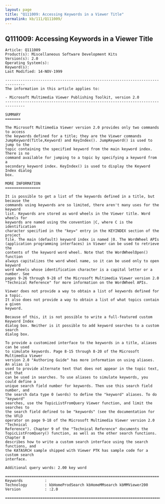```yaml
---
layout: page
title: "Q111009: Accessing Keywords in a Viewer Title"
permalink: kb/111/Q111009/
---
```


## Q111009: Accessing Keywords in a Viewer Title

	Article: Q111009
	Product(s): Miscellaneous Software Development Kits
	Version(s): 2.0
	Operating System(s): 
	Keyword(s): 
	Last Modified: 14-NOV-1999
	
	-------------------------------------------------------------------------------
	The information in this article applies to:
	
	- Microsoft Multimedia Viewer Publishing Toolkit, version 2.0 
	-------------------------------------------------------------------------------
	
	SUMMARY
	=======
	
	The Microsoft Multimedia Viewer version 2.0 provides only two commands to access
	the keywords defined for a title; they are the Viewer commands
	JumpKeyword(Title,Keyword) and KeyIndex(). JumpKeyword() is used to jump to the
	topic containing the specified keyword from the main keyword index. There is no
	command available for jumping to a topic by specifying a keyword from a
	secondary keyword index. KeyIndex() is used to display the Keyword Index dialog
	box.
	
	MORE INFORMATION
	================
	
	It is possible to get a list of the keywords defined in a title, but because the
	commands using keywords are so limited, there aren't many uses for the keyword
	list. Keywords are stored as word wheels in the Viewer title. Word wheels for
	keywords are named using the convention |C, where C is the identification
	character specified in the "key=" entry in the KEYINDEX section of the project
	file. The main (default) keyword index is named |0. The WordWheel APIs
	(application programming interfaces) in Viewer can be used to retrieve the
	contents of the keyword word wheel. Note that the WordWheelOpen() function
	always capitalizes the word wheel name, so it can be used only to open keyword
	word wheels whose identification character is a capital letter or a number. See
	pages 9-26 through 9-28 of the Microsoft Multimedia Viewer version 2.0
	"Technical Reference" for more information on the WordWheel APIs.
	
	Viewer does not provide a way to obtain a list of keywords defined for a topic.
	It also does not provide a way to obtain a list of what topics contain a given
	keyword.
	
	Because of this, it is not possible to write a full-featured custom Keyword Index
	dialog box. Neither is it possible to add keyword searches to a custom search
	dialog box.
	
	To provide a customized interface to the keywords in a title, aliases can be used
	to simulate keywords. Page 8-15 through 8-20 of the Microsoft Multimedia Viewer
	version 2.0 "Authoring Guide" has more information on using aliases. An alias is
	used to provide alternate text that does not appear in the topic text, but that
	can be used in searches. To use aliases to simulate keywords, you could define a
	unique search field number for keywords. Then use this search field number, and
	the search data type 0 (words) to define the "keyword" aliases. To do "keyword"
	searches, use the TopicListFromQuery Viewer function, and limit the searches to
	the search field defined to be "keywords" (see the documentation for the VFLD
	operator on page 9-18 of the Microsoft Multimedia Viewer version 2.0 "Technical
	Reference"). Chapter 9 of the "Technical Reference" documents the
	TopicListFromQuery() function, as well as the other search functions. Chapter 8
	describes how to write a custom search interface using the search functions, and
	the KATASRCH sample shipped with Viewer PTK has sample code for a custom search
	interface.
	
	Additional query words: 2.00 key word
	
	======================================================================
	Keywords          :  
	Technology        : kbHomeProdSearch kbHomeMMsearch kbMMViewer200
	Version           : :2.0
	
	=============================================================================
	
